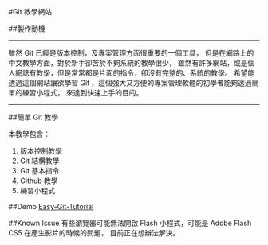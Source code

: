 #Git 教學網站

##製作動機
***
雖然 Git 已經是版本控制，及專案管理方面很重要的一個工具，
但是在網路上的中文教學方面，對於新手卻苦於不夠系統的教學很少，
雖然有許多網站，或是個人網誌有教學，但是常常都是片面的指令，卻沒有完整的、系統的教學。
希望能透過這個網站讓欲學習 Git ，這個強大又方便的專案管理軟體的初學者能夠透過簡單的練習小程式，
來達到快速上手的目的。
***

##簡單 Git 教學

本教學包含：

1. 版本控制教學 <br>
2. Git 結構教學 <br>
3. Git 基本指令 <br>
4. Github 教學 <br>
5. 練習小程式 <br>

##Demo
[Easy-Git-Tutorial](http://dylandy.github.io/Easy-Git-Tutorial/index.html) 

##Known Issue
有些瀏覽器可能無法開啟 Flash 小程式，可能是 Adobe Flash CS5 在產生影片的時候的問題，
目前正在想辦法解決。
